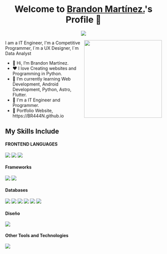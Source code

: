 <p align="center">
  <h1 align="center">Welcome to <a href="https://github.com/BR444N">Brandon Martínez.</a>'s Profile 👋</h1>
</p>
<p align="center">
  <a align="center" href="https://github.com/DenverCoder1/readme-typing-svg"><img src="https://readme-typing-svg.herokuapp.com?&font=IBM+Plex+Sans&color=0000FF&size=25&lines=Welcome+to+my+GitHub+Profile!;I'm+a+IT+Engineer;I'm+a+competitive+programmer;I'm+a+UX+Designer;I'm+a+Data+Analyst" /></a>
</p>
<picture> <img align="right" src="https://github.com/7oSkaaa/7oSkaaa/blob/main/Images/Right_Side.gif?raw=true" width = 250px></picture>
<p>I am a IT Engineer, I'm a Competitive Programmer, I´m a UX Designer, I´m Data Analyst</p>

<ul>
  <li>👋 Hi, I’m Brandon Martínez.</li>
  <li>❤️ I love Creating websites and Programming in Python.</li>
  <li>🌱 I’m currently learning Web Development, Android Development, Python, Astro, Flutter.</li>
  <li>💼 I'm a IT Engineer and Programmer.</li>
  <li>🧐 Portfolio Website, https://BR444N.github.io</li>
</ul>




## My Skills Include

<h4> FRONTEND LANGUAGES </h4>
<span> 
  <img src="https://img.shields.io/badge/HTML5-E34F26?style=for-the-badge&logo=html5&logoColor=white">
  <img src="https://img.shields.io/badge/CSS3-1572B6?style=for-the-badge&logo=css3&logoColor=white">
  <img src="https://img.shields.io/badge/JavaScript-F7DF1E?style=for-the-badge&logo=javascript&logoColor=black">
</span>

<h4> Frameworks </h4>
<span>
  <img src="https://img.shields.io/badge/astro-%232C2052.svg?style=for-the-badge&logo=astro&logoColor=white">
  <img src="https://img.shields.io/badge/Bootstrap-563D7C?style=for-the-badge&logo=bootstrap&logoColor=white">
</span>

<h4> Databases </h4>
<span>
  <img src="https://img.shields.io/badge/MySQL-00000F?style=for-the-badge&logo=mysql&logoColor=white">
  <img src="https://img.shields.io/badge/postgres-%23316192.svg?style=for-the-badge&logo=postgresql&logoColor=white">
  <img src="https://img.shields.io/badge/sqlite-%2307405e.svg?style=for-the-badge&logo=sqlite&logoColor=white">
  <img src="https://img.shields.io/badge/Microsoft%20SQL%20Server-CC2927?style=for-the-badge&logo=microsoft%20sql%20server&logoColor=white">
  <img src="https://img.shields.io/badge/MongoDB-%234ea94b.svg?style=for-the-badge&logo=mongodb&logoColor=white">
  <img src="https://img.shields.io/badge/Oracle-F80000?style=for-the-badge&logo=oracle&logoColor=white">
</span>

<h4> Diseño </h4>
<span>
<img src="https://img.shields.io/badge/figma-%23F24E1E.svg?style=for-the-badge&logo=figma&logoColor=white">


<h4> Other Tools and Technologies </h4>
<span>
  <img src="https://img.shields.io/badge/Git-F05032?style=for-the-badge&logo=git&logoColor=white">

</span>









